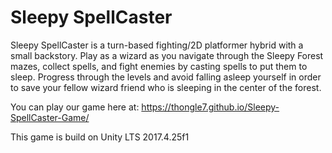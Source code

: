# Sleepy SpellCaster

Sleepy SpellCaster is a turn-based fighting/2D platformer hybrid with a small backstory. Play as a wizard as you navigate through the Sleepy Forest mazes, collect spells, and fight enemies by casting spells to put them to sleep. Progress through the levels and avoid falling asleep yourself in order to save your fellow wizard friend who is sleeping in the center of the forest.

You can play our game here at:
https://thongle7.github.io/Sleepy-SpellCaster-Game/

This game is build on Unity LTS 2017.4.25f1